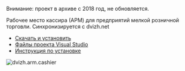 Внимание: проект в архиве с 2018 год, не обновляется.

Рабочее место кассира (АРМ) для предприятий мелкой розничной торговли. Синхронизируется с dvizh.net

* [Скачать и установить](http://dvizh.net/files/dvizh.arm.cashier.setup.exe)
* [Файлы проекта Visual Studio](https://www.dropbox.com/sh/f2tm57j80e8h13x/AAAstATnZM1lsKFbNnzz8IzOa?dl=0)
* [Инструкция по установке](http://dvizh.net/config?id=1)

![dvizh.arm.cashier](http://dvizh.net/images/Dvizh.Cashier.png)
